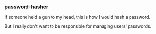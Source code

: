 ### password-hasher
If someone held a gun to my head, this is how I would hash a password.

But I really don't want to be responsible for managing users' passwords.